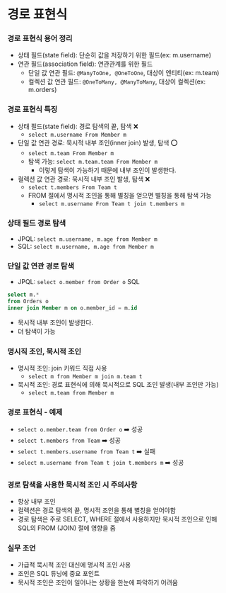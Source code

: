 # 경로 표현식

### 경로 표현식 용어 정리 

- 상태 필드(state field): 단순히 값을 저장하기 위한 필드(ex: m.username)
- 연관 필드(association field): 연관관계를 위한 필드
  - 단일 값 연관 필드: `@ManyToOne, @OneToOne`, 대상이 엔티티(ex: m.team)
  - 컬렉션 값 연관 필드: `@OneToMany, @ManyToMany`, 대상이 컬렉션(ex: m.orders)

### 경로 표현식 특징 

- 상태 필드(state field): 경로 탐색의 끝, 탐색 ❌
  - `select m.username From Member m`
- 단일 값 연관 경로: 묵시적 내부 조인(inner join) 발생, 탐색 ⭕️
  - `select m.team From Member m`
  - 탐색 가능: `select m.team.team From Member m`
    - 이렇게 탐색이 가능하기 때문에 내부 조인이 발생한다. 
- 컬렉션 값 연관 경로: 묵시적 내부 조인 발생, 탐색 ❌
  - `select t.members From Team t`
  - FROM 절에서 명시적 조인을 통해 별칭을 얻으면 별칭을 통해 탐색 가능
    - `select m.username From Team t join t.members m`

### 상태 필드 경로 탐색

- JPQL: `select m.username, m.age from Member m`
- SQL: `select m.username, m.age from Member m`

### 단일 값 연관 경로 탐색

- JPQL: `select o.member from Order o`
SQL
```sql
select m.* 
from Orders o 
inner join Member m on o.member_id = m.id
```
- 묵시적 내부 조인이 발생한다. 
- 더 탐색이 가능 

### 명시직 조인, 묵시적 조인

- 명시적 조인: join 키워드 직접 사용
  - `select m from Member m join m.team t`
- 묵시적 조인: 경로 표현식에 의해 묵시적으로 SQL 조인 발생(내부 조인만 가능)
  - `select m.team from Member m`

### 경로 표현식 - 예제

- `select o.member.team from Order o` ➡️ 성공
- `select t.members from Team` ➡️ 성공
- `select t.members.username from Team t` ➡️ 실패
- `select m.username from Team t join t.members m` ➡️ 성공

### 경로 탐색을 사용한 묵시적 조인 시 주의사항

- 항상 내부 조인
- 컬렉션은 경로 탐색의 끝, 명시적 조인을 통해 별칭을 얻어야함
- 경로 탐색은 주로 SELECT, WHERE 절에서 사용하지만 묵시적 조인으로 인해 SQL의 FROM (JOIN) 절에 영향을 줌

### 실무 조언

- 가급적 묵시적 조인 대신에 명시적 조인 사용
- 조인은 SQL 튜닝에 중요 포인트
- 묵시적 조인은 조인이 일어나는 상황을 한눈에 파악하기 어려움
